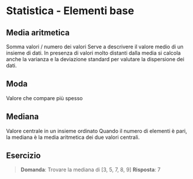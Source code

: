 # Statistica - Elementi base

## Media aritmetica
Somma valori / numero dei valori
Serve a descrivere il valore medio di un insieme di dati. In presenza di valori
molto distanti dalla media si calcola anche la varianza e la deviazione
standard per valutare la dispersione dei dati.

## Moda
Valore che compare più spesso

## Mediana
Valore centrale in un insieme ordinato
Quando il numero di elementi è pari, la mediana è la media aritmetica dei due
valori centrali.

## Esercizio
> **Domanda**: Trovare la mediana di [3, 5, 7, 8, 9]
> **Risposta**: 7
